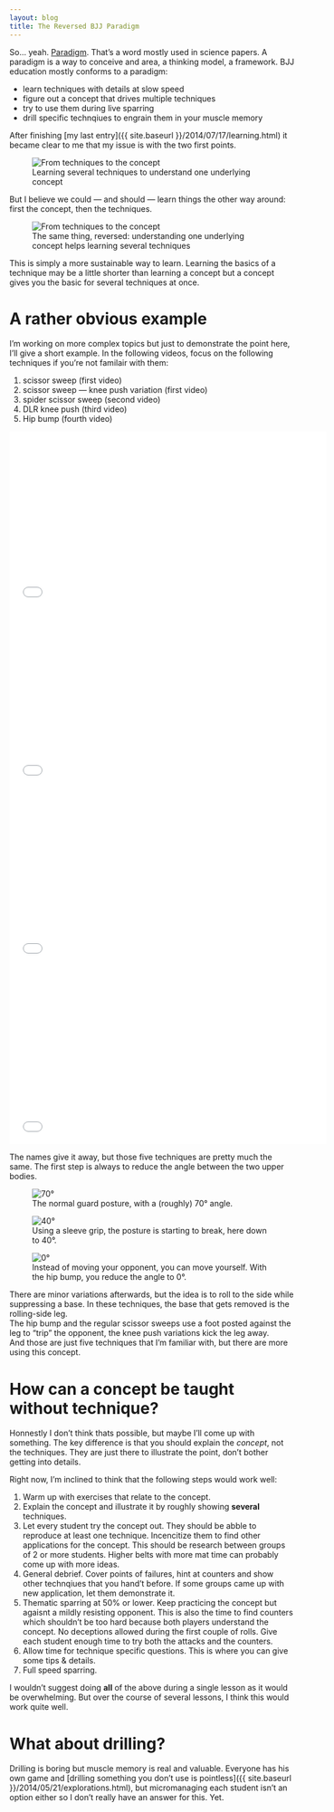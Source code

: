 ```yaml
---
layout: blog
title: The Reversed BJJ Paradigm
---
```

So… yeah. [Paradigm](http://en.wikipedia.org/wiki/Paradigm). That’s a word mostly used in science papers. A paradigm is a way to conceive and area, a thinking model, a framework. BJJ education mostly conforms to a paradigm:

- learn techniques with details at slow speed
- figure out a concept that drives multiple techniques
- try to use them during live sparring
- drill specific technqiues to engrain them in your muscle memory

After finishing [my last entry]({{ site.baseurl }}/2014/07/17/learning.html) it became clear to me that my issue is with the two first points.

<figure class="illustration">
	<img src="{{ site.img }}technique-to-concept.jpg" alt="From techniques to the concept" />
	<figcaption>
		Learning several techniques to understand one underlying concept
	</figcaption>
</figure>

But I believe we could — and should — learn things the other way around: first the concept, then the techniques.

<figure class="illustration">
	<img src="{{ site.img }}technique-to-concept-reversed.jpg" alt="From techniques to the concept" />
	<figcaption>
		The same thing, reversed: understanding one underlying concept helps learning several techniques
	</figcaption>
</figure>

This is simply a more sustainable way to learn. Learning the basics of a technique may be a little shorter than learning a concept but a concept gives you the basic for several techniques at once.

# A rather obvious example

I’m working on more complex topics but just to demonstrate the point here, I’ll give a short example. In the following videos, focus on the following techniques if you’re not familair with them:

1. scissor sweep (first video)
2. scissor sweep — knee push variation (first video)
3. spider scissor sweep (second video)
4. DLR knee push (third video)
5. Hip bump (fourth video)

<iframe width="560" height="315" src="//www.youtube.com/embed/xTZ_qRURbNg" frameborder="0" allowfullscreen></iframe>

<iframe width="560" height="315" src="//www.youtube.com/embed/DAODBgmPBao" frameborder="0" allowfullscreen></iframe>

<iframe width="560" height="315" src="//www.youtube.com/embed/SH5FzLuQ15E" frameborder="0" allowfullscreen></iframe>

<iframe width="560" height="315" src="//www.youtube.com/embed/Jl_8iVtpTE8" frameborder="0" allowfullscreen></iframe>

The names give it away, but those five techniques are pretty much the same. The first step is always to reduce the angle between the two upper bodies.

<figure class="illustration">
	<img src="{{ site.img }}sweep-70-deg.png" alt="70°" />
	<figcaption>
		The normal guard posture, with a (roughly) 70° angle.
	</figcaption>
</figure>

<figure class="illustration">
	<img src="{{ site.img }}sweep-40-deg.png" alt="40°" />
	<figcaption>
		Using a sleeve grip, the posture is starting to break, here down to 40°.
	</figcaption>
</figure>

<figure class="illustration">
	<img src="{{ site.img }}sweep-zero-deg.png" alt="0°" />
	<figcaption>
		Instead of moving your opponent, you can move yourself. With the hip bump, you reduce the angle to 0°.
	</figcaption>
</figure>

There are minor variations afterwards, but the idea is to roll to the side while suppressing a base. In these techniques, the base that gets removed is the rolling-side leg.  
The hip bump and the regular scissor sweeps use a foot posted against the leg to “trip” the opponent, the knee push variations kick the leg away.  
And those are just five techniques that I’m familiar with, but there are more using this concept.

# How can a concept be taught without technique?

Honnestly I don’t think thats possible, but maybe I’ll come up with something. The key difference is that you should explain the *concept*, not the techniques. They are just there to illustrate the point, don’t bother getting into details.

Right now, I’m inclined to think that the following steps would work well:

1. Warm up with exercises that relate to the concept.
2. Explain the concept and illustrate it by roughly showing **several** techniques.
3. Let every student try the concept out. They should be abble to reproduce at least one technique. Incencitize them to find other applications for the concept. This should be research between groups of 2 or more students. Higher belts with more mat time can probably come up with more ideas.
4. General debrief. Cover points of failures, hint at counters and show other technqiues that you hand’t before. If some groups came up with new application, let them demonstrate it.
5. Thematic sparring at 50% or lower. Keep practicing the concept but agaisnt a mildly resisting opponent. This is also the time to find counters which shouldn’t be too hard because both players understand the concept. No deceptions allowed during the first couple of rolls. Give each student enough time to try both the attacks and the counters.
6. Allow time for technique specific questions. This is where you can give some tips & details.
7. Full speed sparring.

I wouldn’t suggest doing **all** of the above during a single lesson as it would be overwhelming. But over the course of several lessons, I think this would work quite well.

# What about drilling?

Drilling is boring but muscle memory is real and valuable. Everyone has his own game and [drilling something you don’t use is pointless]({{ site.baseurl }}/2014/05/21/explorations.html), but micromanaging each student isn’t an option either so I don’t really have an answer for this. Yet.